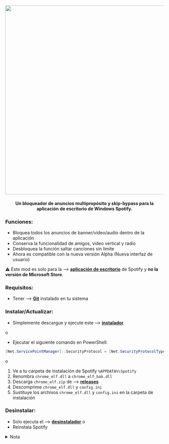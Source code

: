 <center>
    <h1 align="center"><a href="https://github.com/DevHubble"><img src="https://github.com/DevHubble/friendly-spotify/blob/main/Spacetify.png?raw=true" width="600px"></a></h1>
    <h4 align="center">Un bloqueador de anuncios multipropósito y skip-bypass para la aplicación de escritorio de Windows Spotify.</h4>
</center>

### Funciones:
* Bloquea todos los anuncios de banner/vídeo/audio dentro de la aplicación
* Conserva la funcionalidad de amigos, video vertical y radio
* Desbloquea la función saltar canciones sin límite
* Ahora es compatible con la nueva versión Alpha (Nueva interfaz de usuario)

:warning: Este mod es solo para la --> [**aplicación de escritorio**](https://www.spotify.com/download/windows/) de Spotify y **no la versión de Microsoft Store**.

### Requisitos:
* Tener --> [**Git**](https://git-scm.com/download/win) instalado en tu sistema

### Instalar/Actualizar:
* Simplemente descargue y ejecute este --> [**instalador**](https://raw.githack.com/devhubble/friendly-spotify/master/instalar.bat)  

o

* Ejecutar el siguiente comando en PowerShell:
```ps1
[Net.ServicePointManager]::SecurityProtocol = [Net.SecurityProtocolType]::Tls12; Invoke-WebRequest -UseBasicParsing 'https://raw.githubusercontent.com/devhubble/friendly-spotify/master/magic.ps1' | Invoke-Expression
```

o

1. Ve a tu carpeta de instalación de Spotify `%APPDATA%\Spotify`
2. Renombra `chrome_elf.dll` a `chrome_elf_bak.dll`
2. Descarga `chrome_elf.zip` de --> [**releases**](https://github.com/devhubble/friendly-spotify/releases)
3. Descomprime `chrome_elf.dll` y `config.ini` 
4. Sustituye los archivos `chrome_elf.dll` y `config.ini` en la carpeta de instalación

### Desinstalar:
* Solo ejecuta el --> [**desinstalador**](https://raw.githack.com/devhubble/friendly-spotify/master/desinstalar.bat)
o
* Reinstala Spotify 

 
<details>
<summary>Nota</summary>
  Si los scripts de instalación/desinstalación automática no funcionan, póngase en contacto con JokerDev https://github.com/devhubble
</details>
